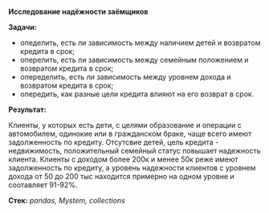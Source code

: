 **Исследование надёжности заёмщиков** 

**Задачи:**
- опеделить, есть ли зависимость между наличием детей и возвратом кредита в срок;
- оперелить, есть ли зависимость между семейным положением и возвратом кредита в срок;
- опеределить, есть ли зависимость между уровнем дохода и возвратом кредита в срок;
- опередить, как разные цели кредита влияют на его возврат в срок. 

**Результат:** 


Клиенты, у которых есть дети, с целями образование и операции с автомобилем, одинокие или в гражданском браке, чаще всего имеют задолженность по кредиту. Отсутсвие детей, цель кредита - недвижимость, положительный семейный статус повышает надежность клиента. Клиенты с доходом более 200к и менее 50к реже имеют задолженность по кредиту, а уровень надежности клиентов с уровнем дохода от 50 до 200 тыс находится примерно на одном уровне и соотавляет 91-92%. 

**Стек:** 
*pandas,  Mystem, collections*
